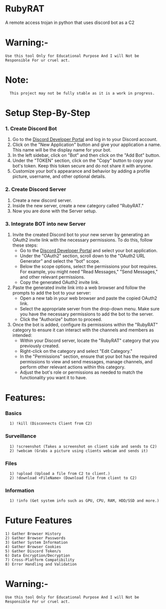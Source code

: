 # RubyRAT
A remote access trojan in python that uses discord bot as a C2

# Warning:-
    Use this tool Only for Educational Purpose And I will Not be Responsible For ur cruel act.
    
# Note:
      This project may not be fully stable as it is a work in progress.


# Setup Step-By-Step

### 1. Create Discord Bot
   1. Go to the [Discord Developer Portal](https://discord.com/developers/applications) and log in to your Discord account.
   2. Click on the "New Application" button and give your application a name. This name will be the display name for your bot.
   3. In the left sidebar, click on "Bot" and then click on the "Add Bot" button.
   4. Under the "TOKEN" section, click on the "Copy" button to copy your bot's token. Keep this token secure and do not share it with anyone.
   5. Customize your bot's appearance and behavior by adding a profile picture, username, and other optional details.

### 2. Create Discord Server
   1. Create a new discord server.
   2. Inside the new server, create a new category called "RubyRAT."
   3. Now you are done with the Server setup.

### 3. Integrate BOT into new Server
   1. Invite the created Discord bot to your new server by generating an OAuth2 invite link with the necessary permissions. To do this, follow these steps:
      - Go to the [Discord Developer Portal](https://discord.com/developers/applications) and select your bot application.
      - Under the "OAuth2" section, scroll down to the "OAuth2 URL Generator" and select the "bot" scope.
      - Below the scope options, select the permissions your bot requires. For example, you might need "Read Messages," "Send Messages," and other relevant permissions.
      - Copy the generated OAuth2 invite link.
   2. Paste the generated invite link into a web browser and follow the prompts to add the bot to your server:
      - Open a new tab in your web browser and paste the copied OAuth2 link.
      - Select the appropriate server from the drop-down menu. Make sure you have the necessary permissions to add the bot to the server.
      - Click the "Authorize" button to proceed.
   3. Once the bot is added, configure its permissions within the "RubyRAT" category to ensure it can interact with the channels and members as intended:
      - Within your Discord server, locate the "RubyRAT" category that you previously created.
      - Right-click on the category and select "Edit Category."
      - In the "Permissions" section, ensure that your bot has the required permissions to view and send messages, manage channels, and perform other relevant actions within this category.
      - Adjust the bot's role or permissions as needed to match the functionality you want it to have.


# Features:

### Basics
      1) !kill (Disconnects Client from C2)

### Surveillance
      1) !screenshot (Takes a screenshot on client side and sends to C2)
      2) !webcam (Grabs a picture using clients webcam and sends it)

### Files
      1) !upload (Upload a file from C2 to client.)
      2) !download <FileName> (Download file from client to C2)

### Information
      1) !info (Get system info such as GPU, CPU, RAM, HDD/SSD and more.)


# Future Features
    1) Gather Browser History
    2) Gather Browser Passwords
    3) Gather System Information
    4) Gather Browser Cookies
    5) Gather Discord Token/s
    6) Data Encryption/Decryption
    7) Cross-Platform Compatibility
    8) Error Handling and Validation
    

# Warning:-
    Use this tool Only for Educational Purpose And I will Not be Responsible For ur cruel act.
